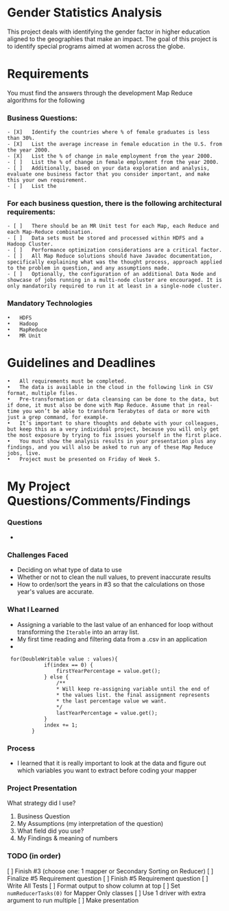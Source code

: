 
# Gender Statistics Analysis
This project deals with identifying the gender factor in higher education aligned to the geographies that make an impact. The goal of this project is to identify special programs aimed at women across the globe. 
# Requirements
You must find the answers through the development Map Reduce algorithms for the following 
### Business Questions:
	- [X]	Identify the countries where % of female graduates is less than 30%. 
	- [X]	List the average increase in female education in the U.S. from the year 2000.
	- [X]	List the % of change in male employment from the year 2000. 
	- [ ]	List the % of change in female employment from the year 2000.
	- [ ]	Additionally, based on your data exploration and analysis, evaluate one business factor that you consider important, and make this your own requirement.
	- [ ] 	List the 
### For each business question, there is the following architectural requirements:
	- [ ]	There should be an MR Unit test for each Map, each Reduce and each Map-Reduce combination.
	- [ ]	Data sets must be stored and processed within HDFS and a Hadoop Cluster.
	- [ ]	Performance optimization considerations are a critical factor.
	- [ ]	All Map Reduce solutions should have Javadoc documentation, specifically explaining what was the thought process, approach applied to the problem in question, and any assumptions made.
	- [ ]	Optionally, the configuration of an additional Data Node and showcase of jobs running in a multi-node cluster are encouraged. It is only mandatorily required to run it at least in a single-node cluster.
### Mandatory Technologies
	•	HDFS
	•	Hadoop
	•	MapReduce
	•	MR Unit


# Guidelines and Deadlines
	•	All requirements must be completed.
	•	The data is available in the cloud in the following link in CSV format, multiple files.
	•	Pre-transformation or data cleansing can be done to the data, but if done, it must also be done with Map Reduce. Assume that in real-time you won’t be able to transform Terabytes of data or more with just a grep command, for example.
	•	It’s important to share thoughts and debate with your colleagues, but keep this as a very individual project, because you will only get the most exposure by trying to fix issues yourself in the first place.
	•	You must show the analysis results in your presentation plus any findings, and you will also be asked to run any of these Map Reduce jobs, live.
	•	Project must be presented on Friday of Week 5.
# My Project Questions/Comments/Findings
### Questions
- 
### Challenges Faced
- Deciding on what type of data to use
- Whether or not to clean the null values, to prevent inaccurate results
- How to order/sort the years in #3 so that the calculations on those year's values are accurate.
### What I Learned
- Assigning a variable to the last value of an enhanced for loop without transforming the `Iterable` into an array list.
- My first time reading and filtering data from a .csv in an application
- 
```
 for(DoubleWritable value : values){
            if(index == 0) {
                firstYearPercentage = value.get();
            } else {
				/**
				* Will keep re-assigning variable until the end of
				* the values list. the final assignment represents 
				* the last percentage value we want.
				*/
                lastYearPercentage = value.get(); 
            }
            index += 1;
        }
```
### Process
- I learned that it is really important to look at the data and figure out which variables you want to extract before coding your mapper
### Project Presentation
What strategy did I use? 
1. Business Question
2. My Assumptions (my interpretation of the question)
3. What field did you use?
3. My Findings & meaning of numbers
### TODO (in order)
[ ] Finish #3 (choose one: 1 mapper or Secondary Sorting on Reducer)
[ ] Finalize #5 Requirement question
[ ] Finish #5 Requirement question
[ ] Write All Tests
[ ] Format output to show column at top
[ ] Set `numReducerTasks(0)` for Mapper Only classes
[ ] Use 1 driver with extra argument to run multiple
[ ] Make presentation